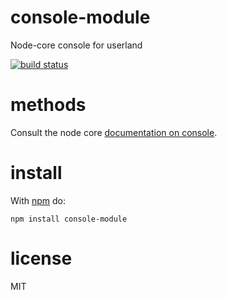 # console-module

Node-core console for userland

[![build status](https://secure.travis-ci.org/stevemao/console-module.svg)](http://travis-ci.org/stevemao/console-module)

# methods

Consult the node core
[documentation on console](https://nodejs.org/docs/latest/api/console.html).

# install

With [npm](https://www.npmjs.com/) do:

```
npm install console-module
```

# license

MIT
